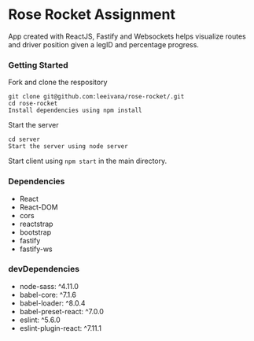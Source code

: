 Rose Rocket Assignment
=====================
App created with ReactJS, Fastify and Websockets helps visualize routes and driver position given a legID and percentage progress. 

### Getting Started 
Fork and clone the respository

```
git clone git@github.com:leeivana/rose-rocket/.git
cd rose-rocket
Install dependencies using npm install
```

Start the server
```
cd server
Start the server using node server
```
Start client using `npm start` in the main directory.

### Dependencies 
* React
* React-DOM
* cors
* reactstrap
* bootstrap
* fastify
* fastify-ws 

### devDependencies 
* node-sass: ^4.11.0
* babel-core: ^7.1.6
* babel-loader: ^8.0.4
* babel-preset-react: ^7.0.0
* eslint: ^5.6.0
* eslint-plugin-react: ^7.11.1

